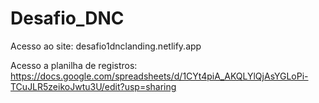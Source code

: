 # Desafio_DNC
Acesso ao site: desafio1dnclanding.netlify.app

Acesso a planilha de registros: https://docs.google.com/spreadsheets/d/1CYt4piA_AKQLYlQjAsYGLoPi-TCuJLR5zeikoJwtu3U/edit?usp=sharing
